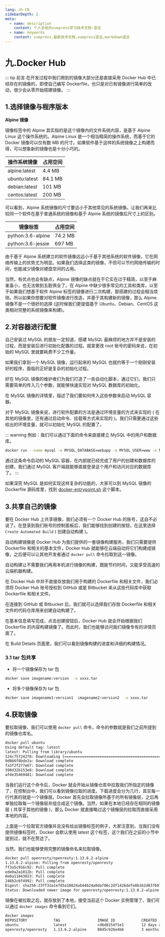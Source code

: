 ```yaml
---
lang: zh-CN
sidebarDepth: 2
meta:
  - name: description
    content: 个人总结的vuepress学习技术文档-语法
  - name: keywords
    content: vuepress,最新技术文档,vuepress语法,markdown语法
---
```


# 九.Docker Hub

::: tip 前言
在开发过程中我们用到的镜像大部分还是直接采用 Docker Hub 中已经存在的镜像的，即使自己编写 Dockerfile，也只是对已有镜像进行简单的改动，很少会从零开始搭建镜像。
:::

## 1.选择镜像与程序版本

**Alpine 镜像**

镜像标签中的 Alpine 其实指的是这个镜像内的文件系统内容，是基于 Alpine Linux 这个操作系统的。Alpine Linux 是一个相当精简的操作系统，而基于它的 Docker 镜像可以仅有数 MB 的尺寸。如果软件基于这样的系统镜像之上构建而得，可以想象新的镜像也是十分小巧的。

| 操作系统镜像  | 占用空间 |
| ------------- | -------- |
| alpine:latest | 4.4 MB   |
| ubuntu:latest | 84.1 MB  |
| debian:latest | 101 MB   |
| centos:latest | 200 MB   |

可以看到，Alpine 系统镜像的尺寸要远小于其他常见的系统镜像。让我们再来比较同一个软件在基于普通系统的镜像和基于 Alpine 系统的镜像后尺寸上的区别。

| 镜像标签          | 占用空间 |
| ----------------- | -------- |
| python:3.6-alpine | 74.2 MB  |
| python:3.6-jessie | 697 MB   |

由于基于 Alpine 系统建立的软件镜像远远小于基于其他系统的软件镜像，它在网络传输上的优势尤为明显。如果我们选择这类的镜像，不但可以节约网络传输的时间，也能减少镜像对硬盘空间的占用。

当然，有优点也会有缺点，Alpine 镜像的缺点就在于它实在过于精简，以至于麻雀虽小，也无法做到五脏俱全了。在 Alpine 中缺少很多常见的工具和类库，以至于如果我们想基于软件 Alpine 标签的镜像进行二次构建，那搭建的过程会相当烦琐。所以如果你想要对软件镜像进行改造，并基于其构建新的镜像，那么 Alpine 镜像不是一个很好的选择 (这时候我们更提倡基于 Ubuntu、Debian、CentOS 这类相对完整的系统镜像来构建)。

## 2.对容器进行配置

自己安装过 MySQL 的朋友一定知道，搭建 MySQL 最麻烦的地方并不是安装的过程，而是安装后进行初始化配置的过程。就拿更改 root 账号的密码来说，在初始的 MySQL 里就要耗费不少工作量。

如果我们拿到一个 MySQL 镜像，运行起来的 MySQL 也就约等于一个刚刚安装好的程序，面临的正好是复杂的初始化过程。

好在 MySQL 镜像的维护者们为我们打造了一些自动化脚本，通过它们，我们只需要简单的传入几个参数，就能够快速实现对 MySQL 数据库的初始化。

在 MySQL 镜像的详情里，描述了我们要如何传入这些参数来启动 MySQL 容器。

对于 MySQL 镜像来说，进行软件配置的方法是通过环境变量的方式来实现的 ( 在其他的镜像里，还有通过启动命令、挂载等方式来实现的 )。我们只需要通过这些给出的环境变量，就可以初始化 MySQL 的配置了。

::: warning 例如：我们可以通过下面的命令来直接建立 MySQL 中的用户和数据库。

```bash
docker run --name mysql -e MYSQL_DATABASE=webapp -e MYSQL_USER=www -e MYSQL_PASSWORD=my-secret-pw -d mysql:5.7
```

通过这条命令启动的 MySQL 容器，在内部就已经完成了用户的创建和数据库的创建，我们通过 MySQL 客户端就能够直接登录这个用户和访问对应的数据库了。
:::

如果深究 MySQL 是如何实现这样复杂的功能的，大家可以到 MySQL 镜像的 Dockerfile 源码库里，找到 [docker-entrypoint.sh](https://github.com/docker-library/mysql/blob/master/5.7/docker-entrypoint.sh) 这个脚本。

## 3.共享自己的镜像

要在 Docker Hub 上共享镜像，我们必须有一个 Docker Hub 的账号，这自不必说了。在登录到我们账号的控制面板后，我们能够找到创建的按钮，在这里选择 `Create Automated Build` ( 创建自动构建 )。

自动构建镜像是 Docker Hub 为我们提供的一套镜像构建服务，我们只需要提供 Dockerfile 和相关的基本文件，Docker Hub 就能够在云端自动将它们构建成镜像，之后便可以让其他开发者通过 `docker pull` 命令拉取到这一镜像。

自动构建让不需要我们再用本机进行镜像的构建，既能节约时间，又能享受高速的云端机器构建。

在 Docker Hub 中并不直接存放我们用于构建的 Dockerfile 和相关文件，我们必须将 Docker Hub 账号授权到 GitHub 或是 Bitbucket 来从这些代码库中获取 Dockerfile 和相关文件。

在连接到 GitHub 或 Bitbucket 后，我们就可以选择我们存放 Dockerfile 和相关文件的代码仓库用来创建自动构建了。

在基本信息填写完成，点击创建按钮后，Docker Hub 就会开始根据我们 Dockerfile 的内容构建镜像了。而此时，我们也能够访问我们镜像专有的详情页面了。

在 Build Details 页面里，我们可以看到镜像构建的进度和详细的构建情况。

### 3.1 tar 包共享

- 将一个镜像保存为 tar 包

```bash
docker save imagename:version  -o xxxx.tar
```

- 将多个镜像保存为 tar 包

```bash
docker save imagename1:version1  imagename2:version2  -o xxxx.tar
```

## 4.获取镜像

要拉取镜像，我们可以使用 `docker pull` 命令，命令的参数就是我们之前所提到的镜像仓库名。

```bash
docker pull ubuntu
Using default tag: latest
latest: Pulling from library/ubuntu
124c757242f8: Downloading [===============================================>   ]  30.19MB/31.76MB
9d866f8bde2a: Download complete
fa3f2f277e67: Download complete
398d32b153e8: Download complete
afde35469481: Download complete
```

当我们运行这个命令后，Docker 就会开始从镜像仓库中拉取我们所指定的镜像了，在控制台中，我们可以看到镜像拉取的进度。下载进度会分为几行，其实每一行代表的就是一个镜像层。Docker 首先会拉取镜像所基于的所有镜像层，之后再单独拉取每一个镜像层并组合成这个镜像。当然，如果在本地已经存在相同的镜像层 ( 共享于其他的镜像 )，那么 Docker 就直接略过这个镜像层的拉取而直接采用本地的内容。

上面是一个拉取官方镜像并且没有给出镜像标签的例子，大家注意到，当我们没有提供镜像标签时，Docker 会默认使用 latest 这个标签，这个我们在之前的小节中提到过，就不在赘述了。

当然，我们也能够使用完整的镜像命名来拉取镜像。

```bash
docker pull openresty/openresty:1.13.6.2-alpine
1.13.6.2-alpine: Pulling from openresty/openresty
ff3a5c916c92: Pull complete
ede0a2a1012b: Pull complete
0e0a11843023: Pull complete
246b2c6f4992: Pull complete
Digest: sha256:23ff32a1e7d5a10824ab44b24a0daf86c2df1426defe8b162d8376079a548bf2
Status: Downloaded newer image for openresty/openresty:1.13.6.2-alpine
```

镜像在被拉取之后，就存放到了本地，接受当前这个 Docker 实例管理了，我们可以通过 `docker images` 命令看到它们。

```bash
docker images
REPOSITORY            TAG                 IMAGE ID            CREATED             SIZE
ubuntu                latest              cd6d8154f1e1        12 days ago         84.1MB
openresty/openresty   1.13.6.2-alpine     08d5c926e4b6        3 months ago        49.3MB
```
